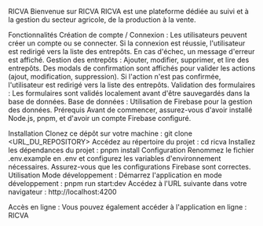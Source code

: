 RICVA
Bienvenue sur RICVA
RICVA est une plateforme dédiée au suivi et à la gestion du secteur agricole, de la production à la vente.

Fonctionnalités
Création de compte / Connexion : Les utilisateurs peuvent créer un compte ou se connecter.
Si la connexion est réussie, l'utilisateur est redirigé vers la liste des entrepôts.
En cas d'échec, un message d'erreur est affiché.
Gestion des entrepôts : Ajouter, modifier, supprimer, et lire des entrepôts.
Des modals de confirmation sont affichés pour valider les actions (ajout, modification, suppression).
Si l'action n'est pas confirmée, l'utilisateur est redirigé vers la liste des entrepôts.
Validation des formulaires : Les formulaires sont validés localement avant d'être sauvegardés dans la base de données.
Base de données : Utilisation de Firebase pour la gestion des données.
Prérequis
Avant de commencer, assurez-vous d'avoir installé Node.js, pnpm, et d'avoir un compte Firebase configuré.

Installation
Clonez ce dépôt sur votre machine :
git clone <URL_DU_REPOSITORY>
Accédez au répertoire du projet :
cd ricva
Installez les dépendances du projet :
pnpm install
Configuration
Renommez le fichier .env.example en .env et configurez les variables d'environnement nécessaires.
Assurez-vous que les configurations Firebase sont correctes.
Utilisation
Mode développement :
Démarrez l'application en mode développement :
pnpm run start:dev
Accédez à l'URL suivante dans votre navigateur :
http://localhost:4200

Accès en ligne :
Vous pouvez également accéder à l'application en ligne :
RICVA
